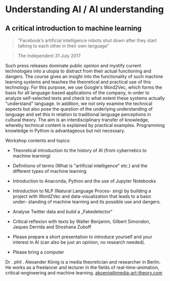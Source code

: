 
# Understanding AI / AI understanding
## A critical introduction to machine learning

>"Facebook’s artificial intelligence robots shut
down after they start talking to each other in
their own language"

>The Independent 31 July 2017

Such press releases dominate public opinion
and mystify current technologies into a utopia
to distract from their actual functioning and
dangers. The course gives an insight into the
functionality of such machine learning systems
and teaches the theoretical and practical use of
this technology.
For this purpose, we use Google's Word2Vec,
which forms the basis for all language-based
applications of the company, in order to analyze self-selected texts and check to what extent these systems actually "understand"
language.
In addition, we not only examine the technical
aspects but also pose the question of the underlying understanding of language and set
this in relation to traditional language perceptions in cultural theory.
The aim is an interdisciplinary transfer of
knowledge, whereby technical content is explained by practical examples. Programming
knowledge in Python is advantageous but not
necessary.

Workshop contents and topics:
- Theoretical introduction to the history of AI
(from cybernetics to machine learning)
- Definitions of terms (What is "artificial intelligence" etc.) and the different types of machine
learning
- Introduction to Anaconda, Python and the use
of Jupyter Notebooks
- Introduction to NLP (Natural Language Proces-
sing) by building a project with Word2Vec and
data-visualization that leads to a basic under-
standing of machine learning and its possible
use and dangers.
- Analyse Twitter data and bulid a „Fakedetector“
- Critical reflexion with texts by Walter Benjamin,
Gilbert Simondon, Jaques Derrida and Shoshana Zuboff

- Please prepare a short presentation to
introduce yourself and your interest in AI
(can also be just an opinion, no research
needed).
- Please bring a computer

Dr . phil . Alexander König is a media theoretician
and researcher in Berlin. He works as a freelancer
and lecturer in the fields of real-time-animation,
critical-engineering and machine learning.
akoenig@media-art-theory.com
